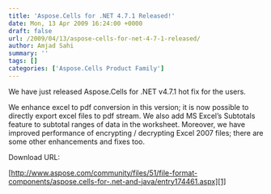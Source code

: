 ```yaml
---
title: 'Aspose.Cells for .NET 4.7.1 Released!'
date: Mon, 13 Apr 2009 16:24:00 +0000
draft: false
url: /2009/04/13/aspose-cells-for-net-4-7-1-released/
author: Amjad Sahi
summary: ''
tags: []
categories: ['Aspose.Cells Product Family']
---
```


We have just released Aspose.Cells for .NET v4.7.1 hot fix for the users.

We enhance excel to pdf conversion in this version; it is now possible to directly export excel files to pdf stream. We also add MS Excel’s Subtotals feature to subtotal ranges of data in the worksheet. Moreover, we have improved performance of encrypting / decrypting Excel 2007 files; there are some other enhancements and fixes too.

Download URL:

[http://www.aspose.com/community/files/51/file-format-components/aspose.cells-for-.net-and-java/entry174461.aspx][1]




[1]: http://www.aspose.com/community/files/51/file-format-components/aspose.cells-for-.net-and-java/entry174461.aspx




